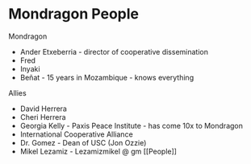 # Mondragon People

Mondragon
- Ander Etxeberria - director of cooperative dissemination 
- Fred 
- Inyaki 
- Beñat - 15 years in Mozambique - knows everything 

Allies
- David Herrera 
- Cheri Herrera 
- Georgia Kelly - Paxis Peace Institute - has come 10x to Mondragon  
- International Cooperative Alliance 
- Dr. Gomez - Dean of USC (Jon Ozzie) 
- Mikel Lezamiz - Lezamizmikel @ gm
[[People]] 